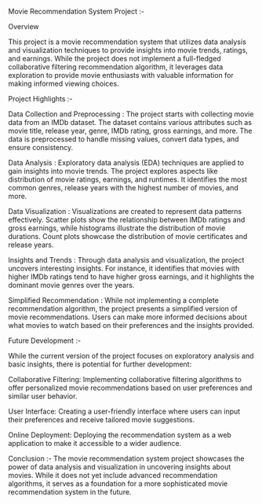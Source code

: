 Movie Recommendation System Project :-

Overview

This project is a movie recommendation system that utilizes data analysis and visualization techniques to provide insights into movie trends, ratings, and earnings. While the project does not implement a full-fledged collaborative filtering recommendation algorithm, it leverages data exploration to provide movie enthusiasts with valuable information for making informed viewing choices.

Project Highlights :- 

Data Collection and Preprocessing : The project starts with collecting movie data from an IMDb dataset. The dataset contains various attributes such as movie title, release year, genre, IMDb rating, gross earnings, and more. The data is preprocessed to handle missing values, convert data types, and ensure consistency.

Data Analysis : Exploratory data analysis (EDA) techniques are applied to gain insights into movie trends. The project explores aspects like distribution of movie ratings, earnings, and runtimes. It identifies the most common genres, release years with the highest number of movies, and more.

Data Visualization : Visualizations are created to represent data patterns effectively. Scatter plots show the relationship between IMDb ratings and gross earnings, while histograms illustrate the distribution of movie durations. Count plots showcase the distribution of movie certificates and release years.

Insights and Trends : Through data analysis and visualization, the project uncovers interesting insights. For instance, it identifies that movies with higher IMDb ratings tend to have higher gross earnings, and it highlights the dominant movie genres over the years.

Simplified Recommendation : While not implementing a complete recommendation algorithm, the project presents a simplified version of movie recommendations. Users can make more informed decisions about what movies to watch based on their preferences and the insights provided.

Future Development :-

While the current version of the project focuses on exploratory analysis and basic insights, there is potential for further development:

 
Collaborative Filtering: Implementing collaborative filtering algorithms to offer personalized movie recommendations based on user preferences and similar user behavior.

User Interface: Creating a user-friendly interface where users can input their preferences and receive tailored movie suggestions.

Online Deployment: Deploying the recommendation system as a web application to make it accessible to a wider audience.


Conclusion :-
The movie recommendation system project showcases the power of data analysis and visualization in uncovering insights about movies. While it does not yet include advanced recommendation algorithms, it serves as a foundation for a more sophisticated movie recommendation system in the future.
